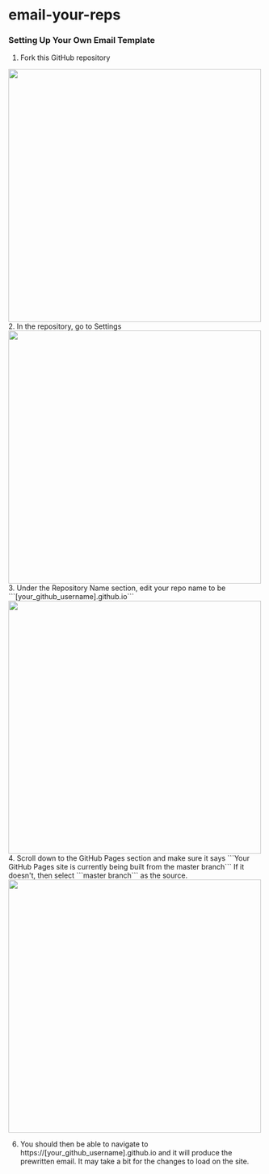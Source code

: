 # email-your-reps

### Setting Up Your Own Email Template
1. Fork this GitHub repository 
<img src="https://github-images.s3.amazonaws.com/help/bootcamp/Bootcamp-Fork.png" width=500>
2. In the repository, go to Settings 
<img src="https://guides.github.com/features/pages/repo-settings.png" width=500>
3. Under the Repository Name section, edit your repo name to be ```[your_github_username].github.io```
<img src="https://github-images.s3.amazonaws.com/enterprise/2.14/assets/images/help/repository/repository-name-change.png" width=500>
4. Scroll down to the GitHub Pages section and make sure it says ```Your GitHub Pages site is currently being built from the master branch``` If it doesn't, then select ```master branch``` as the source.
<img src="https://guides.github.com/features/pages/launch-theme-chooser.png" width=500
5. Edit index.html file to suit your needs. Change the mailto: address, the subject, the bcc recipients, and the message body to whatever you need them to be. (Tip: In the message body, if you need to add in a line break, use ```%0D%0A```) <br>

6. You should then be able to navigate to https://[your_github_username].github.io and it will produce the prewritten email. It may take a bit for the changes to load on the site.
